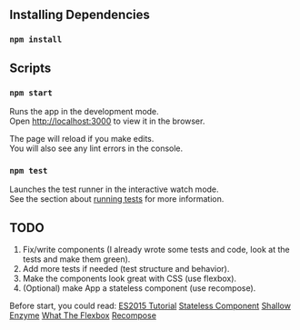 ## Installing Dependencies

### `npm install`

## Scripts

### `npm start`

Runs the app in the development mode.<br>
Open [http://localhost:3000](http://localhost:3000) to view it in the browser.

The page will reload if you make edits.<br>
You will also see any lint errors in the console.

### `npm test`

Launches the test runner in the interactive watch mode.<br>
See the section about [running tests](#running-tests) for more information.

## TODO
1. Fix/write components (I already wrote some tests and code, look at the tests and make them green).
2. Add more tests if needed (test structure and behavior).
3. Make the components look great with CSS (use flexbox).
4. (Optional) make App a stateless component (use recompose).

Before start, you could read:
[ES2015 Tutorial](https://babeljs.io/docs/learn-es2015/)
[Stateless Component](https://facebook.github.io/react/blog/2015/10/07/react-v0.14.html#stateless-functional-components)
[Shallow Enzyme](https://github.com/airbnb/enzyme/blob/master/docs/api/shallow.md)
[What The Flexbox](https://www.youtube.com/watch?v=Vj7NZ6FiQvo&list=PLu8EoSxDXHP7xj_y6NIAhy0wuCd4uVdid)
[Recompose](https://github.com/acdlite/recompose/blob/master/docs/API.md)
